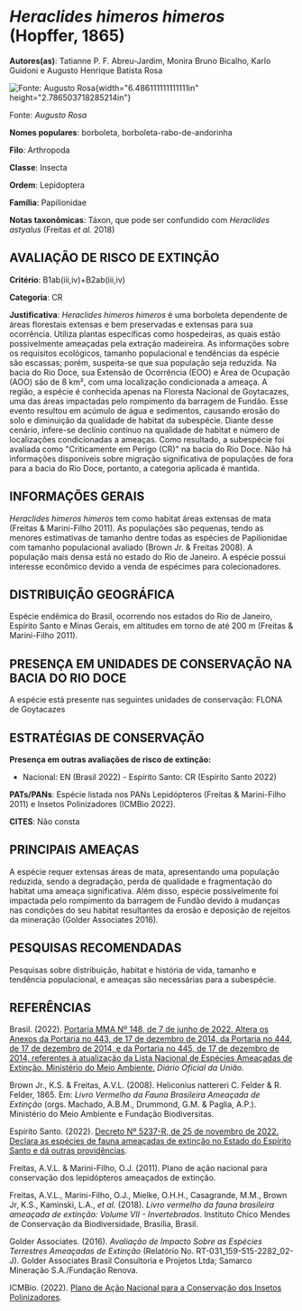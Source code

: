 # *Heraclides himeros himeros* (Hopffer, 1865)

**Autores(as)**: Tatianne P. F. Abreu-Jardim, Monira Bruno Bicalho, Karlo Guidoni e Augusto Henrique Batista Rosa

![Fonte: Augusto Rosa](media/rId20.jpg){width="6.486111111111111in" height="2.786503718285214in"}

Fonte: *Augusto Rosa*

**Nomes populares**: borboleta, borboleta-rabo-de-andorinha

**Filo**: Arthropoda

**Classe**: Insecta

**Ordem**: Lepidoptera

**Família**: Papilionidae

**Notas taxonômicas**: Táxon, que pode ser confundido com *Heraclides astyalus* (Freitas *et al.* 2018)

## AVALIAÇÃO DE RISCO DE EXTINÇÃO

**Critério**: B1ab(iii,iv)+B2ab(iii,iv)

**Categoria**: CR

**Justificativa**: *Heraclides himeros himeros* é uma borboleta dependente de áreas florestais extensas e bem preservadas e extensas para sua ocorrência. Utiliza plantas específicas como hospedeiras, as quais estão possivelmente ameaçadas pela extração madeireira. As informações sobre os requisitos ecológicos, tamanho populacional e tendências da espécie são escassas; porém, suspeita-se que sua população seja reduzida. Na bacia do Rio Doce, sua Extensão de Ocorrência (EOO) e Área de Ocupação (AOO) são de 8 km², com uma localização condicionada a ameaça. A região, a espécie é conhecida apenas na Floresta Nacional de Goytacazes, uma das áreas impactadas pelo rompimento da barragem de Fundão. Esse evento resultou em acúmulo de água e sedimentos, causando erosão do solo e diminuição da qualidade de habitat da subespécie.  Diante desse cenário, infere-se declínio contínuo na qualidade de habitat e número de localizações condicionadas a
ameaças. Como resultado, a subespécie foi avaliada como "Criticamente em Perigo (CR)" na bacia do Rio Doce. Não há informações disponíveis sobre migração significativa de populações de fora para a bacia do Rio Doce, portanto, a categoria aplicada é mantida.

## INFORMAÇÕES GERAIS

*Heraclides himeros himeros* tem como habitat áreas extensas de mata (Freitas & Marini-Filho 2011). As populações são pequenas, tendo as menores estimativas de tamanho dentre todas as espécies de Papilionidae com tamanho populacional avaliado (Brown Jr. & Freitas 2008). A população mais densa está no estado do Rio de Janeiro. A espécie possui interesse econômico devido a venda de espécimes para colecionadores.

## DISTRIBUIÇÃO GEOGRÁFICA

Espécie endêmica do Brasil, ocorrendo nos estados do Rio de Janeiro, Espírito Santo e Minas Gerais, em altitudes em torno de até 200 m (Freitas & Marini-Filho 2011).

## PRESENÇA EM UNIDADES DE CONSERVAÇÃO NA BACIA DO RIO DOCE

A espécie está presente nas seguintes unidades de conservação: FLONA de Goytacazes

## ESTRATÉGIAS DE CONSERVAÇÃO

**Presença em outras avaliações de risco de extinção:**

-   Nacional: EN (Brasil 2022) -   Espírito Santo: CR (Espírito Santo 2022)

**PATs/PANs**: Espécie listada nos PANs Lepidópteros (Freitas & Marini-Filho 2011) e Insetos Polinizadores (ICMBio 2022).

**CITES**: Não consta

## PRINCIPAIS AMEAÇAS

A espécie requer extensas áreas de mata, apresentando uma população reduzida, sendo a degradação, perda de qualidade e fragmentação do habitat uma ameaça significativa. Além disso, espécie possivelmente foi impactada pelo rompimento da barragem de Fundão devido à mudanças nas condições do seu habitat resultantes da erosão e deposição de rejeitos da mineração (Golder Associates 2016).

## PESQUISAS RECOMENDADAS

Pesquisas sobre distribuição, habitat e história de vida, tamanho e tendência populacional, e ameaças são necessárias para a subespécie.

## REFERÊNCIAS

Brasil. (2022). [Portaria MMA Nº 148, de 7 de junho de 2022. Altera os Anexos da Portaria no 443, de 17 de dezembro de 2014, da Portaria no 444, de 17 de dezembro de 2014, e da Portaria no 445, de 17 de dezembro de 2014, referentes à atualização da Lista Nacional de Espécies Ameaçadas de Extinção. Ministério do Meio Ambiente.](https://in.gov.br/en/web/dou/-/portaria-mma-n-148-de-7-de-junho-de-2022-406272733) *Diário Oficial da União*.

Brown Jr., K.S. & Freitas, A.V.L. (2008). Heliconius nattereri C. Felder & R. Felder, 1865. Em: *Livro Vermelho da Fauna Brasileira Ameaçada de Extinção* (orgs. Machado, A.B.M., Drummond, G.M. & Paglia, A.P.).  Ministério do Meio Ambiente e Fundação Biodiversitas.

Espírito Santo. (2022). [Decreto Nº 5237-R, de 25 de novembro de 2022.  Declara as espécies de fauna ameaçadas de extinção no Estado do Espírito Santo e dá outras providências](https://iema.es.gov.br/Media/iema/FAUNA/Decreto%205237-R_2022_25-Nov%20-%20Fauna%20(s-peixes)%20-%20Lista%20de%20Esp%C3%A9cies%20Amea%C3%A7adas%20de%20Extin%C3%A7%C3%A3o.pdf).

Freitas, A.V.L. & Marini-Filho, O.J. (2011). Plano de ação nacional para conservação dos lepidópteros ameaçados de extinção.

Freitas, A.V.L., Marini-Filho, O.J., Mielke, O.H.H., Casagrande, M.M., Brown Jr, K.S., Kaminski, L.A., *et al.* (2018). *Livro vermelho da fauna brasileira ameaçada de extinção: Volume VII - Invertebrados*.  Instituto Chico Mendes de Conservação da Biodiversidade, Brasília, Brasil.

Golder Associates. (2016). *Avaliação de Impacto Sobre as Espécies Terrestres Ameaçadas de Extinção* (Relatório No.  RT-031_159-515-2282_02-J). Golder Associates Brasil Consultoria e Projetos Ltda; Samarco Mineração S.A./Fundação Renova.

ICMBio. (2022). [Plano de Ação Nacional para a Conservação dos Insetos Polinizadores](https://www.gov.br/icmbio/pt-br/assuntos/biodiversidade/pan/pan-insetos-polinizadores).
